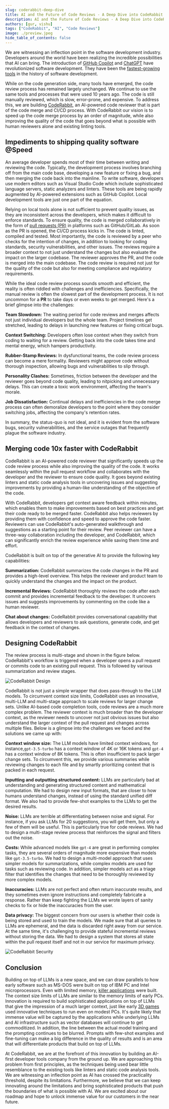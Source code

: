 ```yaml
---
slug: coderabbit-deep-dive
title: AI and the Future of Code Reviews - A Deep Dive into CodeRabbit
description: AI and the Future of Code Reviews - A Deep Dive into CodeRabbit
authors: [gur, vishu]
tags: ["CodeRabbit", "AI", "Code Reviews"]
image: ./preview.jpeg
hide_table_of_contents: false
---
```


We are witnessing an inflection point in the software development industry.
Developers around the world have been realizing the incredible possibilities
that AI can bring. The introduction of
[GitHub Copilot](https://github.com/features/copilot) and
[ChatGPT](https://chat.openai.com/auth/login) have revolutionized software
development. They have been the
[fastest-growing tools](https://aibusiness.com/companies/one-year-on-github-copilot-adoption-soars)
in the history of software development.

While on the code generation side, many tools have emerged, the code review
process has remained largely unchanged. We continue to use the same tools and
processes that were used 10 years ago. The code is still manually reviewed,
which is slow, error-prone, and expensive. To address this, we are building
[CodeRabbit](https://coderabbit.ai/), an AI-powered code reviewer that is part
of the code merge and CI/CD process. With CodeRabbit our vision is to speed up
the code merge process by an order of magnitude, while also improving the
quality of the code that goes beyond what is possible with human reviewers alone
and existing linting tools.

<!--truncate-->

## Impediments to shipping quality software @Speed

An average developer spends most of their time between writing and reviewing the
code. Typically, the development process involves branching off from the main
code base, developing a new feature or fixing a bug, and then merging the code
back into the mainline. To write software, developers use modern editors such as
Visual Studio Code which include sophisticated language servers, static
analyzers and linters. These tools are being rapidly augmented by AI-powered
extensions such as GitHub Copilot. Local development tools are just one part of
the equation.

Relying on local tools alone is not sufficient to prevent quality issues, as
they are inconsistent across the developers, which makes it difficult to enforce
standards. To ensure quality, the code is merged collaboratively in the form of
[pull requests (PR)](https://docs.github.com/en/pull-requests) in platforms such
as GitHub/GitLab. As soon as the PR is opened, the CI/CD process kicks in. The
code is linted, compiled and tested. Most importantly, the code is reviewed by a
peer who checks for the intention of changes, in addition to looking for coding
standards, security vulnerabilities, and other issues. The reviews require a
broader context to not just understand the changes but also evaluate the impact
on the larger codebase. The reviewer approves the PR, and the code is merged
into the main codebase. The code review is required not just for the quality of
the code but also for meeting compliance and regulatory requirements.

While the ideal code review process sounds smooth and efficient, the reality is
often riddled with challenges and inefficiencies. Specifically, the manual
review is often the slowest part of the development process. It is not uncommon
for a **PR** to take days or even weeks to get merged. Here's a brief glimpse
into the challenges:

**Team Slowdown:** The waiting period for code reviews and merges affects not
just individual developers but the whole team. Project timelines get stretched,
leading to delays in launching new features or fixing critical bugs.

**Context Switching:** Developers often lose context when they switch from
coding to waiting for a review. Getting back into the code takes time and mental
energy, which hampers productivity.

**Rubber-Stamp Reviews:** In dysfunctional teams, the code review process can
become a mere formality. Reviewers might approve code without thorough
inspection, allowing bugs and vulnerabilities to slip through.

**Personality Clashes:** Sometimes, friction between the developer and the
reviewer goes beyond code quality, leading to nitpicking and unnecessary delays.
This can create a toxic work environment, affecting the team's morale.

**Job Dissatisfaction:** Continual delays and inefficiencies in the code merge
process can often demoralize developers to the point where they consider
switching jobs, affecting the company's retention rates.

In summary, the status-quo is not ideal, and it is evident from the software
bugs, security vulnerabilities, and the service outages that frequently plague
the software industry.

## Merging code 10x faster with CodeRabbit

CodeRabbit is an AI-powered code reviewer that significantly speeds up the code
review process while also improving the quality of the code. It works seamlessly
within the pull request workflow and collaborates with the developer and the
reviewer to ensure code quality. It goes beyond existing linters and static code
analysis tools in uncovering issues and suggesting improvements by providing a
human-like understanding of the objective of the code.

With CodeRabbit, developers get context aware feedback within minutes, which
enables them to make improvements based on best practices and get their code
ready to be merged faster. CodeRabbit also helps reviewers by providing them
with confidence and speed to approve the code faster. Reviewers can use
CodeRabbit's auto-generated walkthrough and suggestions as a starting point for
their review. Peer reviewer can have a three-way collaboration including the
developer, and CodeRabbit, which can significantly enrich the review experience
while saving them time and effort.

CodeRabbit is built on top of the generative AI to provide the following key
capabilities:

**Summarization:** CodeRabbit summarizes the code changes in the PR and provides
a high-level overview. This helps the reviewer and product team to quickly
understand the changes and the impact on the product.

**Incremental Reviews:** CodeRabbit thoroughly reviews the code after each
commit and provides incremental feedback to the developer. It uncovers issues
and suggests improvements by commenting on the code like a human reviewer.

**Chat about changes:** CodeRabbit provides conversational capability that
allows developers and reviewers to ask questions, generate code, and get
feedback in the context of changes.

## Designing CodeRabbit

The review process is multi-stage and shown in the figure below. CodeRabbit's
workflow is triggered when a developer opens a pull request or commits code to
an existing pull request. This is followed by various summarization and review
stages.

![CodeRabbit Design](../img/coderabbit-design.jpg)

CodeRabbit is not just a simple wrapper that does pass-through to the LLM
models. To circumvent context size limits, CodeRabbit uses an innovative,
multi-LLM and multi-stage approach to scale reviews for larger change sets.
Unlike AI-based code completion tools, code reviews are a much more complex
problem. The reviewer context is much broader than the developer context, as the
reviewer needs to uncover not just obvious issues but also understand the larger
context of the pull request and changes across multiple files. Below is a
glimpse into the challenges we faced and the solutions we came up with:

**Context window size:** The LLM models have limited context windows, for
instance,`gpt-3.5-turbo` has a context window of 4K or 16K tokens and `gpt-4`
has a context window of 8K tokens. This is often insufficient to pack larger
change sets. To circumvent this, we provide various summaries while reviewing
changes to each file and by smartly prioritizing context that is packed in each
request.

**Inputting and outputting structured content:** LLMs are particularly bad at
understanding and generating structured content and mathematical computation. We
had to design new input formats, that are closer to how humans understand
changes, instead of using the standard unified diff format. We also had to
provide few-shot examples to the LLMs to get the desired results.

**Noise:** LLMs are terrible at differentiating between noise and signal. For
instance, if you ask LLMs for 20 suggestions, you will get them, but only a few
of them will be useful. This is particularly true for code reviews. We had to
design a multi-stage review process that reinforces the signal and filters out
the noise.

**Costs:** While advanced models like `gpt-4` are great in performing complex
tasks, they are several orders of magnitude more expensive than models like
`gpt-3.5-turbo`. We had to design a multi-model approach that uses simpler
models for summarizations, while complex models are used for tasks such as
reviewing code. In addition, simpler models act as a triage filter that
identifies the changes that need to be thoroughly reviewed by more complex
models.

**Inaccuracies:** LLMs are not perfect and often return inaccurate results, and
they sometimes even ignore instructions and completely fabricate a response.
Rather than keep fighting the LLMs we wrote layers of sanity checks to fix or
hide the inaccuracies from the user.

**Data privacy:** The biggest concern from our users is whether their code is
being stored and used to train the models. We made sure that all queries to LLMs
are ephemeral, and the data is discarded right away from our service. At the
same time, it's challenging to provide stateful incremental reviews without
storing the data. We had to design a system that stores all state within the
pull request itself and not in our service for maximum privacy.

![CodeRabbit Security](./coderabbit-security.jpg)

## Conclusion

Building on top of LLMs is a new space, and we can draw parallels to how early
software such as MS-DOS were built on top of IBM PC and Intel microprocessors.
Even with limited memory,
[killer applications](https://www.pcmag.com/news/the-ibm-pcs-killer-apps-where-are-they-now)
were built. The context size limits of LLMs are similar to the memory limits of
early PCs. Innovation is required to build sophisticated applications on top of
LLMs that give the impression of a much larger context, just like early
[3D games](<https://en.wikipedia.org/wiki/Doom_(1993_video_game)>) used
innovative techniques to run even on modest PCs. It's quite likely that immense
value will be captured by the applications while underlying LLMs and AI
infrastructure such as vector databases will continue to get commoditized. In
addition, the line between the actual model training and the prompting continues
to be blurred. Prompts with few-shot examples and fine-tuning can make a big
difference in the quality of results and is an area that will differentiate
products that build on top of LLMs.

At CodeRabbit, we are at the forefront of this innovation by building an
AI-first developer tools company from the ground up. We are approaching this
problem from first principles, as the techniques being used bear little
resemblance to the existing tools like linters and static code analysis tools.
We are witnessing an inflection point as AI has crossed the practicality
threshold, despite its limitations. Furthermore, we believe that we can keep
innovating around the limitations and bring sophisticated products that push the
boundaries of what is possible with AI. We are excited about our roadmap and
hope to unlock immense value for our customers in the near future.

<!-- <ShareButton platform="twitter" text="Twitter" url='CodeRabbit: Bringing AI to Code Reviews&hashtags=CodeRabbitAI'/>

<ShareButton platform="facebook" url="CodeRabbit: Bringing AI to Code Reviews" text="LinkedIn" /> -->
